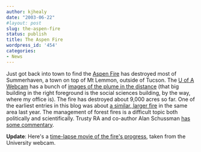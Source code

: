 ```yaml
---
author: kjhealy
date: "2003-06-22"
#layout: post
slug: the-aspen-fire
status: publish
title: The Aspen Fire
wordpress_id: '454'
categories:
- News
---
```


Just got back into town to find the [Aspen Fire](http://www.kvoa.com/stories/6/6222003_23.html "KVOA Interactive - News") has destroyed most of Summerhaven, a town on top of Mt Lemmon, outside of Tucson. The [U of A Webcam](http://www.cs.arizona.edu/camera/) has a bunch of [images of the plume in the distance](http://www.cs.arizona.edu/camera/Thu/16.html) (that big building in the right foreground is the social sciences building, by the way, where my office is). The fire has destroyed about 9,000 acres so far. One of the earliest entries in this blog was about [a similar, larger fire](http://www.kieranhealy.org/blog/archives/000007.html) in the same area last year. The management of forest fires is a difficult topic both politically and scientifically. Trusty RA and co-author Alan Schussman [has some commentary](http://www.schussman.com/archives/000324.html#000324).

**Update**: Here's a [time-lapse movie of the fire's progress](http://www.cs.arizona.edu/camera/album/mpg/aspen.mpg), taken from the University webcam.
